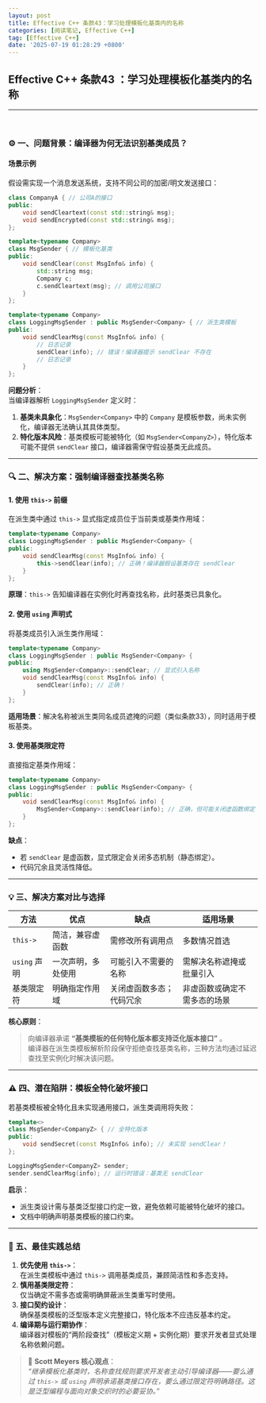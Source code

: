 ```yaml
---
layout: post
title: Effective C++ 条款43：学习处理模板化基类内的名称
categories: [阅读笔记, Effective C++]
tag: [Effective C++]
date: '2025-07-19 01:28:29 +0800'
---
```


## **Effective C++ 条款43 ：学习处理模板化基类内的名称**

---

<br/>

### ⚙️ **一、问题背景：编译器为何无法识别基类成员？**

#### **场景示例**

假设需实现一个消息发送系统，支持不同公司的加密/明文发送接口：
```cpp
class CompanyA { // 公司A的接口
public:
    void sendCleartext(const std::string& msg);
    void sendEncrypted(const std::string& msg);
};

template<typename Company>
class MsgSender { // 模板化基类
public:
    void sendClear(const MsgInfo& info) {
        std::string msg;
        Company c;
        c.sendCleartext(msg); // 调用公司接口
    }
};

template<typename Company>
class LoggingMsgSender : public MsgSender<Company> { // 派生类模板
public:
    void sendClearMsg(const MsgInfo& info) {
        // 日志记录
        sendClear(info); // 错误！编译器提示 sendClear 不存在
        // 日志记录
    }
};
```
**问题分析**：  
当编译器解析 `LoggingMsgSender` 定义时：  
1. **基类未具象化**：`MsgSender<Company>` 中的 `Company` 是模板参数，尚未实例化，编译器无法确认其具体类型。  
2. **特化版本风险**：基类模板可能被特化（如 `MsgSender<CompanyZ>`），特化版本可能不提供 `sendClear` 接口，编译器需保守假设基类无此成员。

---

### 🔍 **二、解决方案：强制编译器查找基类名称**

#### **1. 使用 `this->` 前缀**  
在派生类中通过 `this->` 显式指定成员位于当前类或基类作用域：  
```cpp
template<typename Company>
class LoggingMsgSender : public MsgSender<Company> {
public:
    void sendClearMsg(const MsgInfo& info) {
        this->sendClear(info); // 正确！编译器假设基类存在 sendClear
    }
};
```  
**原理**：`this->` 告知编译器在实例化时再查找名称，此时基类已具象化。

#### **2. 使用 `using` 声明式**  
将基类成员引入派生类作用域：  
```cpp
template<typename Company>
class LoggingMsgSender : public MsgSender<Company> {
public:
    using MsgSender<Company>::sendClear; // 显式引入名称
    void sendClearMsg(const MsgInfo& info) {
        sendClear(info); // 正确！
    }
};
```  
**适用场景**：解决名称被派生类同名成员遮掩的问题（类似条款33），同时适用于模板基类。

#### **3. 使用基类限定符**  
直接指定基类作用域：  
```cpp
template<typename Company>
class LoggingMsgSender : public MsgSender<Company> {
public:
    void sendClearMsg(const MsgInfo& info) {
        MsgSender<Company>::sendClear(info); // 正确，但可能关闭虚函数绑定
    }
};
```  
**缺点**：  
- 若 `sendClear` 是虚函数，显式限定会关闭多态机制（静态绑定）。  
- 代码冗余且灵活性降低。

---

### 💡 **三、解决方案对比与选择**

| **方法**     | **优点**           | **缺点**                 | **适用场景**                 |
| ------------ | ------------------ | ------------------------ | ---------------------------- |
| `this->`     | 简洁，兼容虚函数   | 需修改所有调用点         | 多数情况首选                 |
| `using` 声明 | 一次声明，多处使用 | 可能引入不需要的名称     | 需解决名称遮掩或批量引入     |
| 基类限定符   | 明确指定作用域     | 关闭虚函数多态；代码冗余 | 非虚函数或确定不需多态的场景 |

**核心原则**：  
> 向编译器承诺 **“基类模板的任何特化版本都支持泛化版本接口”** 。  
> 编译器在派生类模板解析阶段保守拒绝查找基类名称，三种方法均通过延迟查找至实例化时解决该问题。

---

### ⚠️ **四、潜在陷阱：模板全特化破坏接口**

若基类模板被全特化且未实现通用接口，派生类调用将失败：  
```cpp
template<>
class MsgSender<CompanyZ> { // 全特化版本
public:
    void sendSecret(const MsgInfo& info); // 未实现 sendClear！
};

LoggingMsgSender<CompanyZ> sender; 
sender.sendClearMsg(info); // 运行时错误：基类无 sendClear
```  
**启示**：  
- 派生类设计需与基类泛型接口约定一致，避免依赖可能被特化破坏的接口。  
- 文档中明确声明基类模板的接口约束。

---

### 💎 **五、最佳实践总结**

1. **优先使用 `this->`**：  
   在派生类模板中通过 `this->` 调用基类成员，兼顾简洁性和多态支持。  
2. **慎用基类限定符**：  
   仅当确定不需多态或需明确屏蔽派生类重写时使用。  
3. **接口契约设计**：  
   确保基类模板的泛型版本定义完整接口，特化版本不应违反基本约定。  
4. **编译期与运行期协作**：  
   编译器对模板的“两阶段查找”（模板定义期 + 实例化期）要求开发者显式处理名称依赖问题。

> 📌 **Scott Meyers 核心观点**：  
> *“继承模板化基类时，名称查找规则要求开发者主动引导编译器——要么通过 `this->` 或 `using` 声明承诺基类接口存在，要么通过限定符明确路径。这是泛型编程与面向对象交织时的必要妥协。”*
